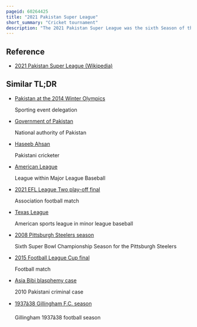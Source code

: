```yaml
---
pageid: 60264425
title: "2021 Pakistan Super League"
short_summary: "Cricket tournament"
description: "The 2021 Pakistan Super League was the sixth Season of the Pakistan Super League, a Franchise Twenty20 Cricket League established by the Pakistan Cricket Board in 2015. It was initially scheduled to be the second Season held entirely in Pakistan in February and March 2021, after the previous Seasons were held elsewhere due to the Security Situation there."
---
```


## Reference

- [2021 Pakistan Super League (Wikipedia)](https://en.wikipedia.org/?curid=60264425)

## Similar TL;DR

- [Pakistan at the 2014 Winter Olympics](/tldr/en/pakistan-at-the-2014-winter-olympics)

  Sporting event delegation

- [Government of Pakistan](/tldr/en/government-of-pakistan)

  National authority of Pakistan

- [Haseeb Ahsan](/tldr/en/haseeb-ahsan)

  Pakistani cricketer

- [American League](/tldr/en/american-league)

  League within Major League Baseball

- [2021 EFL League Two play-off final](/tldr/en/2021-efl-league-two-play-off-final)

  Association football match

- [Texas League](/tldr/en/texas-league)

  American sports league in minor league baseball

- [2008 Pittsburgh Steelers season](/tldr/en/2008-pittsburgh-steelers-season)

  Sixth Super Bowl Championship Season for the Pittsburgh Steelers

- [2015 Football League Cup final](/tldr/en/2015-football-league-cup-final)

  Football match

- [Asia Bibi blasphemy case](/tldr/en/asia-bibi-blasphemy-case)

  2010 Pakistani criminal case

- [1937â38 Gillingham F.C. season](/tldr/en/193738-gillingham-fc-season)

  Gillingham 1937â38 football season
